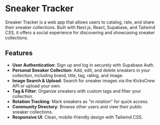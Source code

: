 # Sneaker Tracker

Sneaker Tracker is a  web app that allows users to catalog, rate, and share their sneaker collections. Built with Next.js, React, Supabase, and Tailwind CSS, it offers a social experience for discovering and showcasing sneaker collections.

## Features

- **User Authentication**: Sign up and log in securely with Supabase Auth.
- **Personal Sneaker Collection**: Add, edit, and delete sneakers in your collection, including brand, title, tag, rating, and image.
- **Image Search & Upload**: Search for sneaker images via the KicksCrew API or upload your own.
- **Tag & Filter**: Organize sneakers with custom tags and filter your collection.
- **Rotation Tracking**: Mark sneakers as "in rotation" for quick access.
- **Community Directory**: Browse other users and view their public sneaker collections.
- **Responsive UI**: Clean, mobile-friendly design with Tailwind CSS.

